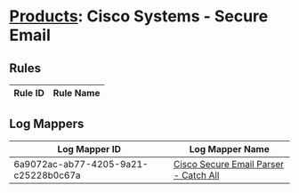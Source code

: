 # [Products](README.md): Cisco Systems - Secure Email

## Rules

|Rule ID|Rule Name|
|----|----|


## Log Mappers

|Log Mapper ID|Log Mapper Name|
|----|----|
|6a9072ac-ab77-4205-9a21-c25228b0c67a|[Cisco Secure Email Parser - Catch All](../mappings/6a9072ac-ab77-4205-9a21-c25228b0c67a.md)|


